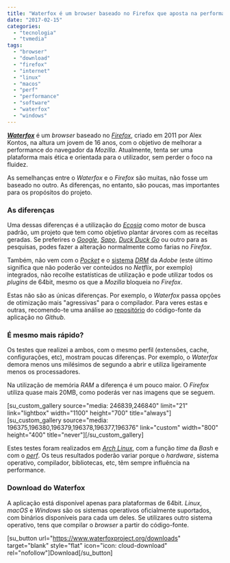 ```yaml
---
title: "Waterfox é um browser baseado no Firefox que aposta na performance"
date: "2017-02-15"
categories: 
  - "tecnologia"
  - "tvmedia"
tags: 
  - "browser"
  - "download"
  - "firefox"
  - "internet"
  - "linux"
  - "macos"
  - "perf"
  - "performance"
  - "software"
  - "waterfox"
  - "windows"
---
```


_[**Waterfox**](http://waterfoxproject.org/)_ é um _browser_ baseado no [_Firefox_](https://espalhafactos.com/2016/12/03/tornar-browser-seguro/), criado em 2011 por Alex Kontos, na altura um jovem de 16 anos, com o objetivo de melhorar a performance do navegador da _Mozilla_. Atualmente, tenta ser uma plataforma mais ética e orientada para o utilizador, sem perder o foco na fluidez.

As semelhanças entre o _Waterfox_ e o _Firefox_ são muitas, não fosse um baseado no outro. As diferenças, no entanto, são poucas, mas importantes para os propósitos do projeto.

### As diferenças

Uma dessas diferenças é a utilização do [_Ecosia_](https://www.ecosia.org) como motor de busca padrão, um projeto que tem como objetivo plantar árvores com as receitas geradas. Se preferires o [_Google_](https://google.pt), [_Sapo_](https://www.sapo.pt/pesquisa), [_Duck Duck Go_](https://duckduckgo.com/) ou outro para as pesquisas, podes fazer a alteração normalmente como farias no _Firefox_.

Também, não vem com o [_Pocket_](https://getpocket.com) e o [sistema](https://wiki.mozilla.org/Media/EME) [_DRM_](http://drm.info/index.pt.html) da _Adobe_ (este último significa que não poderão ver conteúdos no _Netflix_, por exemplo) integrados, não recolhe estatísticas de utilização e pode utilizar todos os _plugins_ de 64bit, mesmo os que a _Mozilla_ bloqueia no _Firefox_.

Estas não são as únicas diferenças. Por exemplo, o _Waterfox_ passa opções de otimização mais "agressivas" para o compilador. Para veres estas e outras, recomendo-te uma análise ao [repositório](https://github.com/MrAlex94/Waterfox/) do código-fonte da aplicação no _Github_.

### É mesmo mais rápido?

Os testes que realizei a ambos, com o mesmo perfil (extensões, cache, configurações, etc), mostram poucas diferenças. Por exemplo, o _Waterfox_ demora menos uns milésimos de segundo a abrir e utiliza ligeiramente menos os processadores.

Na utilização de memória _RAM_ a diferença é um pouco maior. O _Firefox_ utiliza quase mais 20MB, como poderás ver nas imagens que se seguem.

\[su\_custom\_gallery source="media: 246839,246840" limit="21" link="lightbox" width="1100" height="700" title="always"\]\[su\_custom\_gallery source="media: 196375,196380,196379,196378,196377,196376" link="custom" width="800" height="400" title="never"\]\[/su\_custom\_gallery\]

Estes testes foram realizados em [_Arch Linux_](https://www.archlinux.org/), com a função _time_ da _Bash_ e com o [_perf_](https://perf.wiki.kernel.org/index.php/Main_Page). Os teus resultados poderão variar porque o _hardware_, sistema operativo, compilador, bibliotecas, etc, têm sempre influência na performance.

### Download do Waterfox

A aplicação está disponível apenas para plataformas de 64bit. _Linux_, _macOS_ e _Windows_ são os sistemas operativos oficialmente suportados, com binários disponíveis para cada um deles. Se utilizares outro sistema operativo, tens que compilar o _browser_ a partir do código-fonte.

\[su\_button url="https://www.waterfoxproject.org/downloads" target="blank" style="flat" icon="icon: cloud-download" rel="nofollow"\]Download\[/su\_button\]
